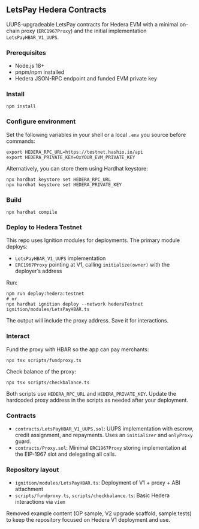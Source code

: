 ## LetsPay Hedera Contracts

UUPS-upgradeable LetsPay contracts for Hedera EVM with a minimal on-chain proxy (`ERC1967Proxy`) and the initial implementation `LetsPayHBAR_V1_UUPS`.

### Prerequisites

- Node.js 18+
- pnpm/npm installed
- Hedera JSON-RPC endpoint and funded EVM private key

### Install

```shell
npm install
```

### Configure environment

Set the following variables in your shell or a local `.env` you source before commands:

```shell
export HEDERA_RPC_URL=https://testnet.hashio.io/api
export HEDERA_PRIVATE_KEY=0xYOUR_EVM_PRIVATE_KEY
```

Alternatively, you can store them using Hardhat keystore:

```shell
npx hardhat keystore set HEDERA_RPC_URL
npx hardhat keystore set HEDERA_PRIVATE_KEY
```

### Build

```shell
npx hardhat compile
```

### Deploy to Hedera Testnet

This repo uses Ignition modules for deployments. The primary module deploys:
- `LetsPayHBAR_V1_UUPS` implementation
- `ERC1967Proxy` pointing at V1, calling `initialize(owner)` with the deployer’s address

Run:

```shell
npm run deploy:hedera:testnet
# or
npx hardhat ignition deploy --network hederaTestnet ignition/modules/LetsPayHBAR.ts
```

The output will include the proxy address. Save it for interactions.

### Interact

Fund the proxy with HBAR so the app can pay merchants:

```shell
npx tsx scripts/fundproxy.ts
```

Check balance of the proxy:

```shell
npx tsx scripts/checkbalance.ts
```

Both scripts use `HEDERA_RPC_URL` and `HEDERA_PRIVATE_KEY`. Update the hardcoded proxy address in the scripts as needed after your deployment.

### Contracts

- `contracts/LetsPayHBAR_V1_UUPS.sol`: UUPS implementation with escrow, credit assignment, and repayments. Uses an `initializer` and `onlyProxy` guard.
- `contracts/Proxy.sol`: Minimal `ERC1967Proxy` storing implementation at the EIP-1967 slot and delegating all calls.

### Repository layout

- `ignition/modules/LetsPayHBAR.ts`: Deployment of V1 + proxy + ABI attachment
- `scripts/fundproxy.ts`, `scripts/checkbalance.ts`: Basic Hedera interactions via `viem`

Removed example content (OP sample, V2 upgrade scaffold, sample tests) to keep the repository focused on Hedera V1 deployment and use.
